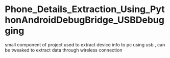 # Phone_Details_Extraction_Using_PythonAndroidDebugBridge_USBDebugging
small component of project used to extract device info to pc using usb  , can be tweaked to extract data through wireless connection
